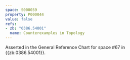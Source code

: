 ```yaml
---
space: S000059
property: P000044
value: false
refs:
- zb: "0386.54001"
  name: Counterexamples in Topology
---
```


Asserted in the General Reference Chart for space #67 in
{{zb:0386.54001}}.
